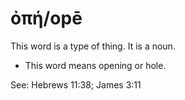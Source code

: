 # ὀπή/opē
This word is a type of thing. It is a noun.
* This word means opening or hole.

See: Hebrews 11:38; James 3:11
